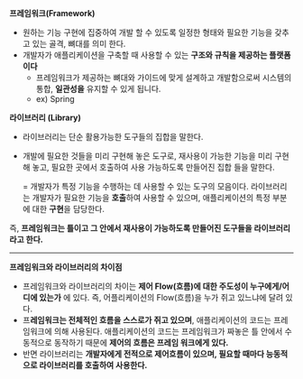 **프레임워크(Framework)**

- 원하는 기능 구현에 집중하여 개발 할 수 있도록 일정한 형태와 필요한 기능을 갖추고 있는 골격, 뼈대를 의미 한다.
- 개발자가 애플리케이션을 구축할 때 사용할 수 있는 **구조와 규칙을 제공하는 플랫폼이다**
    - 프레임워크가 제공하는 뼈대와 가이드에 맞게 설계하고 개발함으로써 시스템의 통합, **일관성을** 유지할 수 있게 됩니다.
    - ex) Spring

**라이브러리 (Library)**

- 라이브러리는 단순 활용가능한 도구들의 집합을 말한다.
- 개발에 필요한 것들을 미리 구현해 놓은 도구로, 재사용이 가능한 기능을 미리 구현해 놓고, 필요한 곳에서 호출하여 사용 가능하도록 만들어진 집합 들을 말한다.

  = 개발자가 특정 기능을 수행하는 데 사용할 수 있는 도구의 모음이다. 라이브러리는 개발자가 필요한 기능을 **호출**하여 사용할 수 있으며, 애플리케이션의 특정 부분에 대한 **구현**을 담당한다.


즉, **프레임워크는 틀이고 그 안에서 재사용이 가능하도록 만들어진 도구들을 라이브러리라고 한다.**

---

**프레임워크와 라이브러리의 차이점**

- 프레임워크와 라이브러리의 차이는 **제어 Flow(흐름)에 대한 주도성이 누구에게/어디에 있는가** 에 있다. 즉, 어플리케이션의 Flow(흐름)을 누가 쥐고 있느냐에 달려 있다.
- 프**레임워크는 전체적인 흐름을 스스로가 쥐고 있으며**, 애플리케이션의 코드는 프레임워크에 의해 사용된다.  애플리케이션의 코드는 프레임워크가 짜놓은 틀 안에서 수동적으로 동작하기 때문에 **제어의 흐름은 프레임 워크에게 있다.**
- 반면 라이브러리는 **개발자에게 전적으로 제어흐름이 있으며, 필요할 때마다 능동적으로 라이브러리를 호출하여 사용한다.**